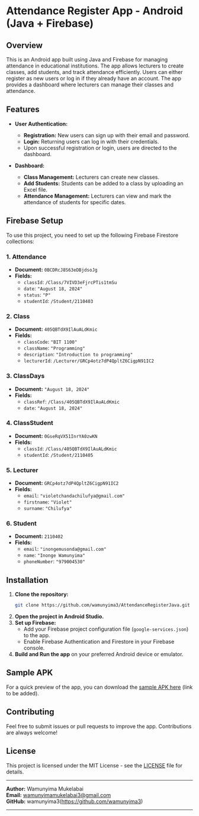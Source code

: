 # Attendance Register App - Android (Java + Firebase)

## Overview

This is an Android app built using Java and Firebase for managing attendance in educational institutions. The app allows lecturers to create classes, add students, and track attendance efficiently. Users can either register as new users or log in if they already have an account. The app provides a dashboard where lecturers can manage their classes and attendance.

## Features

- **User Authentication:**
  - **Registration:** New users can sign up with their email and password.
  - **Login:** Returning users can log in with their credentials.
  - Upon successful registration or login, users are directed to the dashboard.

- **Dashboard:**
  - **Class Management:** Lecturers can create new classes.
  - **Add Students:** Students can be added to a class by uploading an Excel file.
  - **Attendance Management:** Lecturers can view and mark the attendance of students for specific dates.

## Firebase Setup

To use this project, you need to set up the following Firebase Firestore collections:

### 1. Attendance
- **Document:** `0BCDRcJ8S63eDBjdsoJg`
- **Fields:**
  - `classId`: `/Class/7VIVD3eFjrcPTis1tmSu`
  - `date`: `"August 18, 2024"`
  - `status`: `"P"`
  - `studentId`: `/Student/2110403`

### 2. Class
- **Document:** `405QBTdX9IlAuALdKmic`
- **Fields:**
  - `classCode`: `"BIT 1100"`
  - `className`: `"Programming"`
  - `description`: `"Introduction to programming"`
  - `lecturerId`: `/Lecturer/GRCp4otz7dP4QpltZ6CigpN91IC2`

### 3. ClassDays
- **Document:** `"August 18, 2024"`
- **Fields:**
  - `classRef`: `/Class/405QBTdX9IlAuALdKmic`
  - `date`: `"August 18, 2024"`

### 4. ClassStudent
- **Document:** `0GseRqVX51InrYA0zwKN`
- **Fields:**
  - `classId`: `/Class/405QBTdX9IlAuALdKmic`
  - `studentId`: `/Student/2110405`

### 5. Lecturer
- **Document:** `GRCp4otz7dP4QpltZ6CigpN91IC2`
- **Fields:**
  - `email`: `"violetchandachilufya@gmail.com"`
  - `firstname`: `"Violet"`
  - `surname`: `"Chilufya"`

### 6. Student
- **Document:** `2110402`
- **Fields:**
  - `email`: `"inongemusonda@gmail.com"`
  - `name`: `"Inonge Wamunyima"`
  - `phoneNumber`: `"979004530"`

## Installation

1. **Clone the repository:**
   ```bash
   git clone https://github.com/wamunyima3/AttendanceRegisterJava.git
   ```
2. **Open the project in Android Studio.**
3. **Set up Firebase:**
   - Add your Firebase project configuration file (`google-services.json`) to the app.
   - Enable Firebase Authentication and Firestore in your Firebase console.
4. **Build and Run the app** on your preferred Android device or emulator.

## Sample APK

For a quick preview of the app, you can download the [sample APK here](https://drive.google.com/file/d/10a1UGOKLBwwtSmBjNCAtcGtJ01f5uiGW/view?usp=drive_link) (link to be added).

## Contributing

Feel free to submit issues or pull requests to improve the app. Contributions are always welcome!

## License

This project is licensed under the MIT License - see the [LICENSE](LICENSE) file for details.

---

**Author:** Wamunyima Mukelabai  
**Email:** wamunyimamukelabai3@gmail.com  
**GitHub:** wamunyima3(https://github.com/wamunyima3)

---

